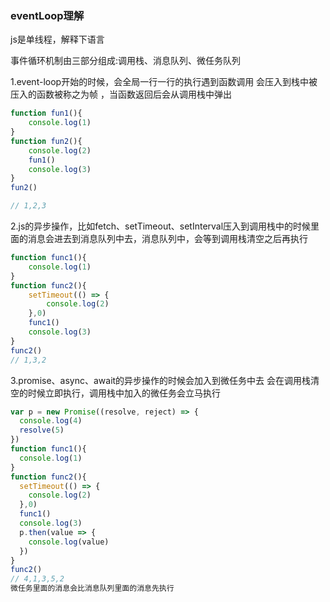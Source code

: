 ### eventLoop理解

js是单线程，解释下语言

事件循环机制由三部分组成:调用栈、消息队列、微任务队列



1.event-loop开始的时候，会全局一行一行的执行遇到函数调用 会压入到栈中被压入的函数被称之为帧 ，当函数返回后会从调用栈中弹出

```js
function fun1(){
	console.log(1)
}
function fun2(){
	console.log(2)
	fun1()
	console.log(3)
}
fun2()

// 1,2,3
```

2.js的异步操作，比如fetch、setTimeout、setInterval压入到调用栈中的时候里面的消息会进去到消息队列中去，消息队列中，会等到调用栈清空之后再执行

```js
function func1(){
	console.log(1)
}
function func2(){
	setTimeout(() => {
		console.log(2)
	},0)
	func1()
	console.log(3)
}
func2()
// 1,3,2
```

3.promise、async、await的异步操作的时候会加入到微任务中去 会在调用栈清空的时候立即执行，调用栈中加入的微任务会立马执行

```js
var p = new Promise((resolve, reject) => {
  console.log(4)
  resolve(5)
})
function func1(){
  console.log(1)
}
function func2(){
  setTimeout(() => {
    console.log(2)
  },0)
  func1()
  console.log(3)
  p.then(value => {
    console.log(value)
  })
}
func2()
// 4,1,3,5,2
微任务里面的消息会比消息队列里面的消息先执行
```

